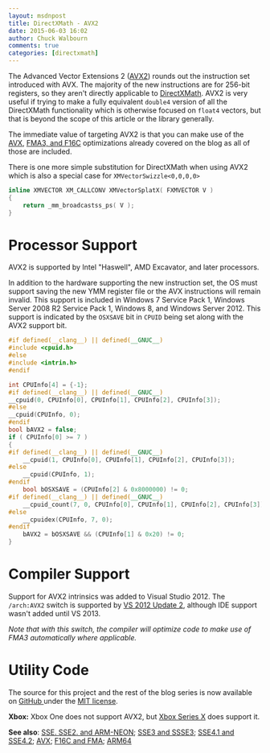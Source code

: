```yaml
---
layout: msdnpost
title: DirectXMath - AVX2
date: 2015-06-03 16:02
author: Chuck Walbourn
comments: true
categories: [directxmath]
---
```

The Advanced Vector Extensions 2 (<a href="http://en.wikipedia.org/wiki/Advanced_Vector_Extensions">AVX2</a>) rounds out the instruction set introduced with AVX. The majority of the new instructions are for 256-bit registers, so they aren't directly applicable to <a href="https://walbourn.github.io/introducing-directxmath/">DirectXMath</a>. AVX2 is very useful if trying to make a fully equivalent <code>double4</code> version of all the DirectXMath functionality which is otherwise focused on <code>float4</code> vectors, but that is beyond the scope of this article or the library generally.
<!--more-->

The immediate value of targeting AVX2 is that you can make use of the <a href="https://walbourn.github.io/directxmath-avx/">AVX</a>, <a href="https://walbourn.github.io/directxmath-f16c-and-fma/">FMA3, and F16C</a> optimizations already covered on the blog as all of those are included.

There is one more simple substitution for DirectXMath when using AVX2 which is also a special case for <code>XMVectorSwizzle<0,0,0,0></code>

```cpp
inline XMVECTOR XM_CALLCONV XMVectorSplatX( FXMVECTOR V )
{
    return _mm_broadcastss_ps( V );
}
```

<h1>Processor Support</h1>

AVX2 is supported by Intel "Haswell", AMD Excavator, and later processors.

In addition to the hardware supporting the new instruction set, the OS must support saving the new YMM register file or the AVX instructions will remain invalid. This support is included in Windows 7 Service Pack 1, Windows Server 2008 R2 Service Pack 1, Windows 8, and Windows Server 2012. This support is indicated by the ``OSXSAVE`` bit in ``CPUID`` being set along with the AVX2 support bit.

```cpp
#if defined(__clang__) || defined(__GNUC__)
#include <cpuid.h>
#else
#include <intrin.h>
#endif

int CPUInfo[4] = {-1};
#if defined(__clang__) || defined(__GNUC__)
__cpuid(0, CPUInfo[0], CPUInfo[1], CPUInfo[2], CPUInfo[3]);
#else
__cpuid(CPUInfo, 0);
#endif
bool bAVX2 = false;
if ( CPUInfo[0] >= 7 )
{
#if defined(__clang__) || defined(__GNUC__)
    __cpuid(1, CPUInfo[0], CPUInfo[1], CPUInfo[2], CPUInfo[3]);
#else
    __cpuid(CPUInfo, 1);
#endif
    bool bOSXSAVE = (CPUInfo[2] & 0x8000000) != 0;
#if defined(__clang__) || defined(__GNUC__)
    __cpuid_count(7, 0, CPUInfo[0], CPUInfo[1], CPUInfo[2], CPUInfo[3]);
#else
    __cpuidex(CPUInfo, 7, 0);
#endif
    bAVX2 = bOSXSAVE && (CPUInfo[1] & 0x20) != 0;
}
```

<h1>Compiler Support</h1>

Support for AVX2 intrinsics was added to Visual Studio 2012. The <code>/arch:AVX2</code> switch is supported by <a href="https://devblogs.microsoft.com/cppblog/avx2-support-in-visual-studio-c-compiler/">VS 2012 Update 2</a>, although IDE support wasn't added until VS 2013.

<em>Note that with this switch, the compiler will optimize code to make use of FMA3 automatically where applicable.</em>

<h1>Utility Code</h1>

The source for this project and the rest of the blog series is now available on <a href="https://github.com/Microsoft/DirectXMath">GitHub </a>under the <a href="http://opensource.org/licenses/MIT">MIT license</a>.

<strong>Xbox:</strong> Xbox One does not support AVX2, but [Xbox Series X](https://www.xbox.com/en-US/project-scarlett) does support it.

<strong>See also</strong>: <a href="https://walbourn.github.io/directxmath-sse-sse2-and-arm-neon/">SSE. SSE2. and ARM-NEON</a>; <a href="https://walbourn.github.io/directxmath-sse3-and-ssse3/">SSE3 and SSSE3</a>; <a href="https://walbourn.github.io/directxmath-sse4-1-and-sse4-2/">SSE4.1 and SSE4.2</a>; <a href="https://walbourn.github.io/directxmath-avx/">AVX</a>;  <a href="https://walbourn.github.io/directxmath-f16c-and-fma/">F16C and FMA</a>; <a href="https://walbourn.github.io/directxmath-arm64/">ARM64</a>
